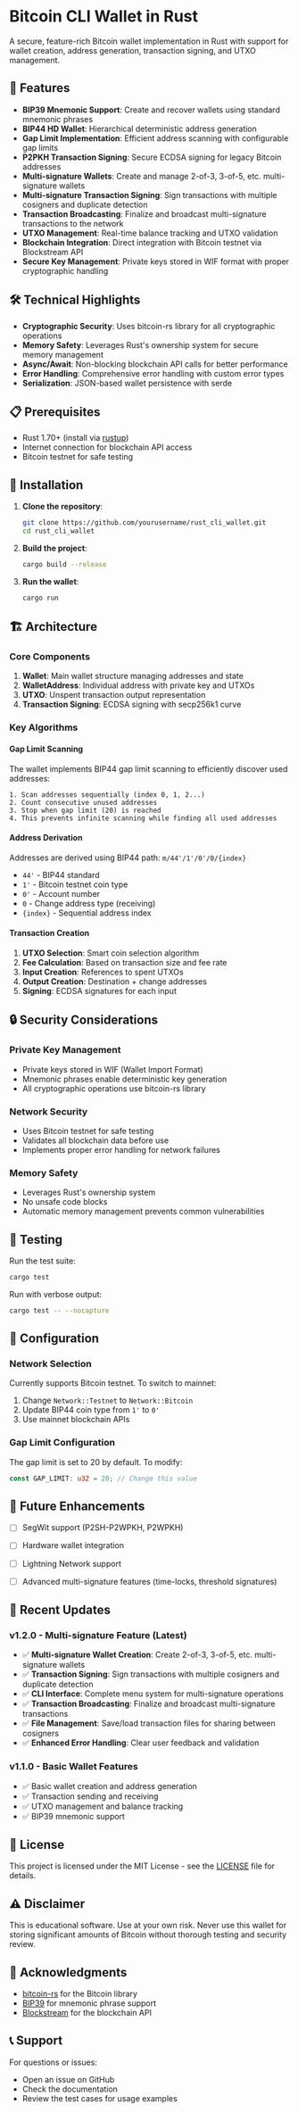 # Bitcoin CLI Wallet in Rust

A secure, feature-rich Bitcoin wallet implementation in Rust with support for wallet creation, address generation, transaction signing, and UTXO management.

## 🚀 Features

- **BIP39 Mnemonic Support**: Create and recover wallets using standard mnemonic phrases
- **BIP44 HD Wallet**: Hierarchical deterministic address generation
- **Gap Limit Implementation**: Efficient address scanning with configurable gap limits
- **P2PKH Transaction Signing**: Secure ECDSA signing for legacy Bitcoin addresses
- **Multi-signature Wallets**: Create and manage 2-of-3, 3-of-5, etc. multi-signature wallets
- **Multi-signature Transaction Signing**: Sign transactions with multiple cosigners and duplicate detection
- **Transaction Broadcasting**: Finalize and broadcast multi-signature transactions to the network
- **UTXO Management**: Real-time balance tracking and UTXO validation
- **Blockchain Integration**: Direct integration with Bitcoin testnet via Blockstream API
- **Secure Key Management**: Private keys stored in WIF format with proper cryptographic handling

## 🛠️ Technical Highlights

- **Cryptographic Security**: Uses bitcoin-rs library for all cryptographic operations
- **Memory Safety**: Leverages Rust's ownership system for secure memory management
- **Async/Await**: Non-blocking blockchain API calls for better performance
- **Error Handling**: Comprehensive error handling with custom error types
- **Serialization**: JSON-based wallet persistence with serde

## 📋 Prerequisites

- Rust 1.70+ (install via [rustup](https://rustup.rs/))
- Internet connection for blockchain API access
- Bitcoin testnet for safe testing

## 🔧 Installation

1. **Clone the repository**:
   ```bash
   git clone https://github.com/yourusername/rust_cli_wallet.git
   cd rust_cli_wallet
   ```

2. **Build the project**:
   ```bash
   cargo build --release
   ```

3. **Run the wallet**:
   ```bash
   cargo run
   ```

## 🏗️ Architecture

### Core Components

1. **Wallet**: Main wallet structure managing addresses and state
2. **WalletAddress**: Individual address with private key and UTXOs
3. **UTXO**: Unspent transaction output representation
4. **Transaction Signing**: ECDSA signing with secp256k1 curve

### Key Algorithms

#### Gap Limit Scanning
The wallet implements BIP44 gap limit scanning to efficiently discover used addresses:

```
1. Scan addresses sequentially (index 0, 1, 2...)
2. Count consecutive unused addresses
3. Stop when gap limit (20) is reached
4. This prevents infinite scanning while finding all used addresses
```

#### Address Derivation
Addresses are derived using BIP44 path: `m/44'/1'/0'/0/{index}`

- `44'` - BIP44 standard
- `1'` - Bitcoin testnet coin type
- `0'` - Account number
- `0` - Change address type (receiving)
- `{index}` - Sequential address index

#### Transaction Creation
1. **UTXO Selection**: Smart coin selection algorithm
2. **Fee Calculation**: Based on transaction size and fee rate
3. **Input Creation**: References to spent UTXOs
4. **Output Creation**: Destination + change addresses
5. **Signing**: ECDSA signatures for each input

## 🔒 Security Considerations

### Private Key Management
- Private keys stored in WIF (Wallet Import Format)
- Mnemonic phrases enable deterministic key generation
- All cryptographic operations use bitcoin-rs library

### Network Security
- Uses Bitcoin testnet for safe testing
- Validates all blockchain data before use
- Implements proper error handling for network failures

### Memory Safety
- Leverages Rust's ownership system
- No unsafe code blocks
- Automatic memory management prevents common vulnerabilities

## 🧪 Testing

Run the test suite:

```bash
cargo test
```

Run with verbose output:

```bash
cargo test -- --nocapture
```

## 🔧 Configuration

### Network Selection
Currently supports Bitcoin testnet. To switch to mainnet:

1. Change `Network::Testnet` to `Network::Bitcoin`
2. Update BIP44 coin type from `1'` to `0'`
3. Use mainnet blockchain APIs

### Gap Limit Configuration
The gap limit is set to 20 by default. To modify:

```rust
const GAP_LIMIT: u32 = 20; // Change this value
```

## 🚀 Future Enhancements

- [ ] SegWit support (P2SH-P2WPKH, P2WPKH)
- [ ] Hardware wallet integration
- [ ] Lightning Network support
- [ ] Advanced multi-signature features (time-locks, threshold signatures)


## 📝 Recent Updates

### v1.2.0 - Multi-signature Feature (Latest)
- ✅ **Multi-signature Wallet Creation**: Create 2-of-3, 3-of-5, etc. multi-signature wallets
- ✅ **Transaction Signing**: Sign transactions with multiple cosigners and duplicate detection
- ✅ **CLI Interface**: Complete menu system for multi-signature operations
- ✅ **Transaction Broadcasting**: Finalize and broadcast multi-signature transactions
- ✅ **File Management**: Save/load transaction files for sharing between cosigners
- ✅ **Enhanced Error Handling**: Clear user feedback and validation

### v1.1.0 - Basic Wallet Features
- ✅ Basic wallet creation and address generation
- ✅ Transaction sending and receiving
- ✅ UTXO management and balance tracking
- ✅ BIP39 mnemonic support

## 📄 License

This project is licensed under the MIT License - see the [LICENSE](LICENSE) file for details.

## ⚠️ Disclaimer

This is educational software. Use at your own risk. Never use this wallet for storing significant amounts of Bitcoin without thorough testing and security review.

## 🙏 Acknowledgments

- [bitcoin-rs](https://github.com/rust-bitcoin/rust-bitcoin) for the Bitcoin library
- [BIP39](https://github.com/maciejhirsz/tiny-bip39) for mnemonic phrase support
- [Blockstream](https://blockstream.info/) for the blockchain API

## 📞 Support

For questions or issues:
- Open an issue on GitHub
- Check the documentation
- Review the test cases for usage examples 